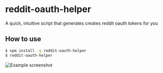 # reddit-oauth-helper

A quick, intuitive script that generates creates reddit oauth tokens for you

## How to use

```bash
$ npm install -g reddit-oauth-helper
$ reddit-oauth-helper
```

![Example screenshot](https://i.gyazo.com/3218c6d5744909822ddec0b02eb5e74c.png)
